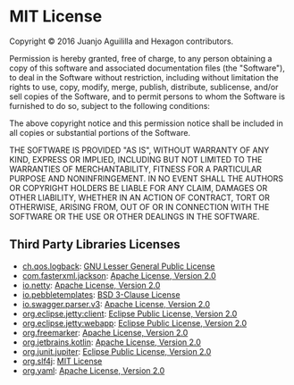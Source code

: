 
# MIT License

Copyright &copy; 2016 Juanjo Aguililla and Hexagon contributors.

Permission is hereby granted, free of charge, to any person obtaining a copy
of this software and associated documentation files (the "Software"), to deal
in the Software without restriction, including without limitation the rights
to use, copy, modify, merge, publish, distribute, sublicense, and/or sell
copies of the Software, and to permit persons to whom the Software is
furnished to do so, subject to the following conditions:

The above copyright notice and this permission notice shall be included in all
copies or substantial portions of the Software.

THE SOFTWARE IS PROVIDED "AS IS", WITHOUT WARRANTY OF ANY KIND, EXPRESS OR
IMPLIED, INCLUDING BUT NOT LIMITED TO THE WARRANTIES OF MERCHANTABILITY,
FITNESS FOR A PARTICULAR PURPOSE AND NONINFRINGEMENT. IN NO EVENT SHALL THE
AUTHORS OR COPYRIGHT HOLDERS BE LIABLE FOR ANY CLAIM, DAMAGES OR OTHER
LIABILITY, WHETHER IN AN ACTION OF CONTRACT, TORT OR OTHERWISE, ARISING FROM,
OUT OF OR IN CONNECTION WITH THE SOFTWARE OR THE USE OR OTHER DEALINGS IN THE
SOFTWARE.

## Third Party Libraries Licenses

* [ch.qos.logback](https://www.qos.ch): [GNU Lesser General Public License]
* [com.fasterxml.jackson](https://github.com/FasterXML/jackson): [Apache License, Version 2.0]
* [io.netty](https://netty.io): [Apache License, Version 2.0]
* [io.pebbletemplates](https://pebbletemplates.io): [BSD 3-Clause License]
* [io.swagger.parser.v3](https://swagger.io): [Apache License, Version 2.0]
* [org.eclipse.jetty:client](https://www.eclipse.org/jetty): [Eclipse Public License, Version 2.0]
* [org.eclipse.jetty:webapp](https://www.eclipse.org/jetty): [Eclipse Public License, Version 2.0]
* [org.freemarker](https://freemarker.apache.org): [Apache License, Version 2.0]
* [org.jetbrains.kotlin](https://kotlinlang.org): [Apache License, Version 2.0]
* [org.junit.jupiter](https://junit.org/junit5): [Eclipse Public License, Version 2.0]
* [org.slf4j](https://www.slf4j.org): [MIT License]
* [org.yaml](https://www.snakeyaml.org): [Apache License, Version 2.0]

[Apache License, Version 2.0]: https://www.apache.org/licenses/LICENSE-2.0
[Eclipse Public License, Version 2.0]: https://www.eclipse.org/legal/epl-2.0
[GNU Lesser General Public License]: https://www.gnu.org/licenses/old-licenses/lgpl-2.1
[BSD 3-Clause License]: https://opensource.org/licenses/BSD-3-Clause
[MIT License]: https://opensource.org/licenses/MIT
